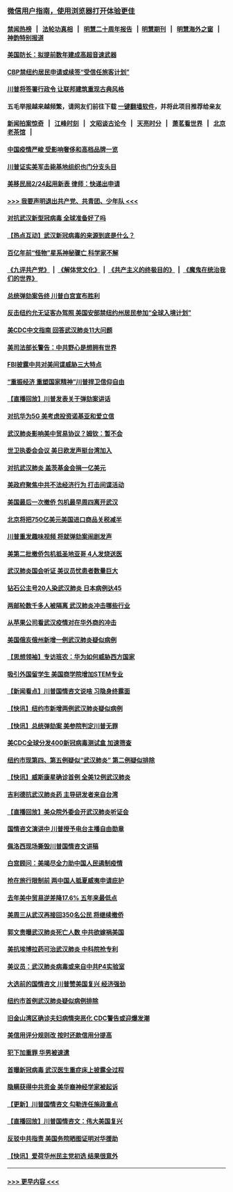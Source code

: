 ### [微信用户指南，使用浏览器打开体验更佳](https://github.com/gfw-breaker/banned-news1/blob/master/indexes/wechat-guide.md?t=0)
#### [禁闻热榜](热点新闻.md?t=0)  &nbsp;&nbsp;|&nbsp;&nbsp; [法轮功真相](https://github.com/gfw-breaker/truth/blob/master/README.md?t=0) &nbsp;&nbsp;|&nbsp;&nbsp; [明慧二十周年报告](https://github.com/gfw-breaker/mh-reports/blob/master/README.md?t=0) &nbsp;&nbsp;|&nbsp;&nbsp;[明慧期刊](https://github.com/gfw-breaker/mh-qikan) &nbsp;&nbsp;|&nbsp;&nbsp; [明慧海外之窗](https://github.com/gfw-breaker/mh-news/blob/master/README.md?t=0) &nbsp;&nbsp;|&nbsp;&nbsp; [神韵特别报道](https://github.com/gfw-breaker/mh-news/blob/master/shenyun.md?t=0)
#### [美国防长：拟提前数年建成高超音速武器](../pages/nsc412/n11850959.md?t=02071855) 
#### [CBP禁纽约居民申请或续签“受信任旅客计划”](../pages/nsc412/n11850857.md?t=02071855) 
#### [川普将签署行政令 让联邦建筑重现古典风格](../pages/nsc412/n11850654.md?t=02071855) 
#### 五毛举报越来越频繁，请网友们前往下载 [一键翻墙软件](https://github.com/gfw-breaker/ssr-accounts)，并将此项目推荐给亲友
#### [新闻拍案惊奇](https://github.com/gfw-breaker/banned-news1/blob/master/pages/link4.md) &nbsp;&nbsp;|&nbsp;&nbsp; [江峰时刻](https://github.com/gfw-breaker/banned-news1/blob/master/pages/link4.md) &nbsp;&nbsp;|&nbsp;&nbsp; [文昭谈古论今](https://github.com/gfw-breaker/banned-news1/blob/master/pages/link4.md) &nbsp;&nbsp;|&nbsp;&nbsp; [天亮时分](https://github.com/gfw-breaker/banned-news1/blob/master/pages/link4.md) &nbsp;&nbsp;|&nbsp;&nbsp; [萧茗看世界](https://github.com/gfw-breaker/banned-news1/blob/master/pages/link4.md) &nbsp;&nbsp;|&nbsp;&nbsp; [北京老茶馆](https://github.com/gfw-breaker/banned-news1/blob/master/pages/link4.md) &nbsp;&nbsp;|&nbsp;&nbsp; 
#### [中国疫情严峻 受影响奢侈和高档品牌一览](../pages/nsc412/n11850319.md?t=02071855) 
#### [川普证实美军击毙基地组织也门分支头目](../pages/nsc412/n11850383.md?t=02071855) 
#### [美移民局2/24起用新表 律师：快递出申请](../pages/nsc412/n11848220.md?t=02071855) 
#### [>>> 我要声明退出共产党、共青团、少年队 <<<](https://github.com/begood0513/goodnews/blob/master/quit/letter.md) 
#### [对抗武汉新型冠病毒 全球准备好了吗](../pages/nsc412/n11850142.md?t=02071855) 
#### [【热点互动】武汉新冠病毒的来源到底是什么？](../pages/nsc412/n11849749.md?t=02071855) 
#### [百亿年前“怪物”星系神秘骤亡 科学家不解](../pages/nsc412/n11849863.md?t=02071855) 
#### [《九评共产党》](https://github.com/begood0513/9ping.md/blob/master/README.md) &nbsp;|&nbsp; [《解体党文化》](../../../../jtdwh.md/blob/master/README.md)  &nbsp;|&nbsp; [《共产主义的终极目的》](../../../../gczydzjmd.md/blob/master/README.md) &nbsp;|&nbsp; [《魔鬼在统治我们的世界》](../../../../mgztzwmdsj.md/blob/master/README.md) 
#### [总统弹劾案告终 川普白宫宣布胜利](../pages/nsc412/n11849985.md?t=02071855) 
#### [反击纽约允无证客办驾照  美国安部禁纽约州居民参加“全球入境计划”](../pages/nsc412/n11849828.md?t=02071855) 
#### [美CDC中文指南 回答武汉肺炎11大问题](../pages/nsc412/n11849703.md?t=02071855) 
#### [美司法部长警告：中共野心是想拥有世界](../pages/nsc412/n11849769.md?t=02071855) 
#### [FBI披露中共对美间谍威胁三大特点](../pages/nsc412/n11849700.md?t=02071855) 
#### [“重振经济 重塑国家精神”川普捍卫信仰自由](../pages/nsc412/n11849641.md?t=02071855) 
#### [【直播回放】川普发表关于弹劾案讲话](../pages/nsc412/n11849472.md?t=02071855) 
#### [对抗华为5G 美考虑投资诺基亚和爱立信](../pages/nsc412/n11849510.md?t=02071855) 
#### [武汉肺炎影响美中贸易协议？姆钦：暂不会](../pages/nsc412/n11849497.md?t=02071855) 
#### [世卫执委会会议 美日欧发声挺台湾加入](../pages/nsc412/n11849433.md?t=02071855) 
#### [对抗武汉肺炎 盖茨基金会捐一亿美元](../pages/nsc412/n11848953.md?t=02071855) 
#### [美政府聚焦中共不法经济行为 打击间谍活动](../pages/nsc412/n11849322.md?t=02071855) 
#### [美国最后一次撤侨 包机最早周四离开武汉](../pages/nsc412/n11849395.md?t=02071855) 
#### [北京将把750亿美元美国进口商品关税减半](../pages/nsc412/n11848896.md?t=02071855) 
#### [川普重发趣味视频 将就弹劾案闹剧发声](../pages/nsc412/n11848715.md?t=02071855) 
#### [美第二批撤侨包机抵圣地亚哥 4人发烧送医](../pages/nsc412/n11847923.md?t=02071855) 
#### [武汉肺炎国会听证 美议员忧患者数量巨大](../pages/nsc412/n11844851.md?t=02071855) 
#### [钻石公主号20人染武汉肺炎 日本病例达45](../pages/nsc412/n11847823.md?t=02071855) 
#### [两邮轮数千多人被隔离 武汉肺炎冲击哪些行业](../pages/nsc412/n11847456.md?t=02071855) 
#### [从苹果公司看武汉疫情对在华外商的冲击](../pages/nsc412/n11847586.md?t=02071855) 
#### [美国俄亥俄州新增一例武汉肺炎疑似病例](../pages/nsc412/n11847714.md?t=02071855) 
#### [【思想领袖】专访班农：华为如何威胁西方国家](../pages/nsc412/n11847306.md?t=02071855) 
#### [吸引外国留学生 美国商学院增加STEM专业](../pages/nsc412/n11847417.md?t=02071855) 
#### [【新闻看点】川普国情咨文说啥 习隐身终露面](../pages/nsc412/n11847016.md?t=02071855) 
#### [【快讯】纽约市新增两例武汉肺炎疑似病例](../pages/nsc412/n11847250.md?t=02071855) 
#### [【快讯】总统弹劾案 美参院判定川普无罪](../pages/nsc412/n11847316.md?t=02071855) 
#### [美CDC全球分发400新冠病毒测试盒 加速筛查](../pages/nsc412/n11847260.md?t=02071855) 
#### [纽约市现第四、第五例疑似“武汉肺炎”   第二例疑似排除](../pages/nsc412/n11847332.md?t=02071855) 
#### [【快讯】威斯康星确诊首例 全美12例武汉肺炎](../pages/nsc412/n11847162.md?t=02071855) 
#### [吉利德抗武汉肺炎药 主导研发者来自台湾](../pages/nsc412/n11847064.md?t=02071855) 
#### [【直播回放】美众院外委会开武汉肺炎听证会](../pages/nsc412/n11846727.md?t=02071855) 
#### [国情咨文演讲中 川普授予电台主播自由勋章](../pages/nsc412/n11846815.md?t=02071855) 
#### [佩洛西现场撕毁川普国情咨文讲稿](../pages/nsc412/n11846724.md?t=02071855) 
#### [白宫顾问：美竭尽全力助中国人民遏制疫情](../pages/nsc412/n11846756.md?t=02071855) 
#### [抢在旅行限制前 两中国人抵夏威夷申请庇护](../pages/nsc412/n11846866.md?t=02071855) 
#### [去年美中贸易逆差降17.6% 五年来最低点](../pages/nsc412/n11846755.md?t=02071855) 
#### [美周三从武汉再接回350名公民 将继续撤侨](../pages/nsc412/n11846705.md?t=02071855) 
#### [郭文贵曝武汉肺炎死亡人数 中共欲嫁祸美国](../pages/nsc412/n11846240.md?t=02071855) 
#### [美抗埃博拉药可治武汉肺炎 中科院抢专利](../pages/nsc412/n11846409.md?t=02071855) 
#### [美议员：武汉肺炎病毒或来自中共P4实验室](../pages/nsc412/n11846043.md?t=02071855) 
#### [大选前的国情咨文 川普赞美国复兴 经济强劲](../pages/nsc412/n11845526.md?t=02071855) 
#### [纽约市首例武汉肺炎疑似病例排除](../pages/nsc412/n11844989.md?t=02071855) 
#### [旧金山湾区确诊夫妇病情突恶化 CDC警告或迎爆发潮](../pages/nsc412/n11845730.md?t=02071855) 
#### [美信用评分规则改  按时还款信用分提高](../pages/nsc412/n11845488.md?t=02071855) 
#### [犯下加重罪 华男被速遣](../pages/nsc412/n11845476.md?t=02071855) 
#### [首曝新冠病毒 武汉医生重症床上披露全过程](../pages/nsc412/n11845150.md?t=02071855) 
#### [隐瞒获得中共资金 美华裔神经学家被起诉](../pages/nsc412/n11844879.md?t=02071855) 
#### [【更新】川普国情咨文 勾勒连任施政重点](../pages/nsc412/n11845223.md?t=02071855) 
#### [【直播回放】川普国情咨文：伟大美国复兴](../pages/nsc412/n11842079.md?t=02071855) 
#### [反驳中共指责 美国务院晒图证明对华援助](../pages/nsc412/n11844859.md?t=02071855) 
#### [【快讯】爱荷华州民主党初选 结果很意外](../pages/nsc412/n11844878.md?t=02071855) 

----
#### [ >>> 更早内容 <<< ](../indexes/nsc412-earlier.md)
